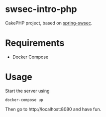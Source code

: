 # swsec-intro-php
CakePHP project, based on  [spring-swsec](https://github.com/injcristianrojas/spring-swsec).

# Requirements

* Docker Compose

# Usage

Start the server using

```shell
docker-compose up
```

Then go to http://localhost:8080 and have fun.
